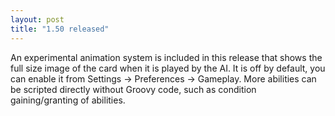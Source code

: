 ```yaml
---
layout: post
title: "1.50 released"
---
```



An experimental animation system is included in this release that shows the
full size image of the card when it is played by the AI. It is off by default,
you can enable it from Settings -> Preferences -> Gameplay. More abilities can
be scripted directly without Groovy code, such as condition gaining/granting of
abilities. 

